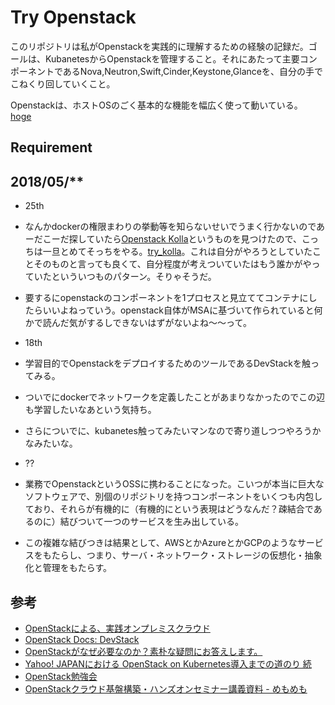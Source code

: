 # Try Openstack

このリポジトリは私がOpenstackを実践的に理解するための経験の記録だ。ゴールは、KubanetesからOpenstackを管理すること。それにあたって主要コンポーネントであるNova,Neutron,Swift,Cinder,Keystone,Glanceを、自分の手でこねくり回していくこと。

Openstackは、ホストOSのごく基本的な機能を幅広く使って動いている。
[hoge][1]


## Requirement



## 2018/05/**

 - 25th
  - なんかdockerの権限まわりの挙動等を知らないせいでうまく行かないのであーだこーだ探していたら[Openstack Kolla](https://github.com/openstack/kolla)というものを見つけたので、こっちは一旦とめてそっちをやる。[try_kolla](https:github.com/say3no/try_kolla)。これは自分がやろうとしていたことそのものと言っても良くて、自分程度が考えついていたはもう誰かがやっていたといういつものパターン。そりゃそうだ。
 - 要するにopenstackのコンポーネントを1プロセスと見立ててコンテナにしたらいいよねっていう。openstack自体がMSAに基づいて作られていると何かで読んだ気がするしできないはずがないよね〜〜って。

 - 18th
  - 学習目的でOpenstackをデプロイするためのツールであるDevStackを触ってみる。
  - ついでにdockerでネットワークを定義したことがあまりなかったのでこの辺も学習したいなあという気持ち。
  - さらについでに、kubanetes触ってみたいマンなので寄り道しつつやろうかなみたいな。


 - ??
  - 業務でOpenstackというOSSに携わることになった。こいつが本当に巨大なソフトウェアで、別個のリポジトリを持つコンポーネントをいくつも内包しており、それらが有機的に（有機的にという表現はどうなんだ？疎結合であるのに）結びついて一つのサービスを生み出している。
  - この複雑な結びつきは結果として、AWSとかAzureとかGCPのようなサービスをもたらし、つまり、サーバ・ネットワーク・ストレージの仮想化・抽象化と管理をもたらす。


## 参考

 - [OpenStackによる、実践オンプレミスクラウド](https://www.slideshare.net/thatsdone/q-con-tokyonttdataopenstackdist2)
 - [OpenStack Docs: DevStack](https://docs.openstack.org/devstack/latest/#quick-start)
 - [OpenStackがなぜ必要なのか？素朴な疑問にお答えします。](http://openstackdays.com/archive/2016/wp-content/uploads/2016/07/P7_osdt.cloud-intro.pdf)
 - [Yahoo! JAPANにおける OpenStack on Kubernetes導入までの道のり 続](https://www.okinawaopenlabs.com/ood/2017/wp-content/uploads/sites/4/2018/01/OOD-OpenStackonKubernetesZoku.pdf)
 - [OpenStack勉強会](https://www.slideshare.net/obara13/open-stack-16166193?qid=3207b677-5c4e-4dc1-80de-c2ea356e1526&v=qf1&b=&from_search=4)
 - [OpenStackクラウド基盤構築・ハンズオンセミナー講義資料 - めもめも](http://enakai00.hatenablog.com/entry/20140106/1388978670)



 [1]: https://github.com/say3no
